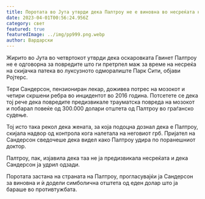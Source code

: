 ```yaml
---
title: Поротата во Јута утврди дека Палтроу не е виновна во несреќата на скијање
date: 2023-04-01T00:56:24.956Z
category: свет
featured: true
featuredImage: ../img/pp999.png.webp
author: Вардарски
---
```


Жирито во Јута во четвртокот утврди дека оскаровката Гвинет Палтроу не е одговорна за повредите што ги претрпел маж за време на несреќа на скијачка патека во луксузното одморалиште Парк Сити, објави Ројтерс.

Тери Сандерсон, пензиониран лекар, доживеа потрес на мозокот и четири скршени ребра во инцидентот во 2016 година. Потсетете се дека тој рече дека повредите предизвикале трауматска повреда на мозокот и побарал повеќе од 300.000 долари отштета од Палтроу во граѓанско судење.

Тој исто така рекол дека жената, за која подоцна дознал дека е Палтроу, скијала надвор од контрола кога налетала на неговиот грб. Пријател на Сандерсон сведочеше дека видел како Палтроу удира по поранешниот доктор.

Палтроу, пак, изјавила дека таа не ја предизвикала несреќата и дека Сандерсон ја удрил одзади.

Поротата застана на страната на Палтроу, прогласувајќи ја Сандерсон за виновна и ѝ додели симболична отштета од еден долар што ја бараше во противтужбата.
